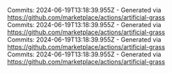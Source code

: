 Commits: 2024-06-19T13:18:39.955Z - Generated via https://github.com/marketplace/actions/artificial-grass
<br>
Commits: 2024-06-19T13:18:39.955Z - Generated via https://github.com/marketplace/actions/artificial-grass
<br>
Commits: 2024-06-19T13:18:39.955Z - Generated via https://github.com/marketplace/actions/artificial-grass
<br>
Commits: 2024-06-19T13:18:39.955Z - Generated via https://github.com/marketplace/actions/artificial-grass
<br>
